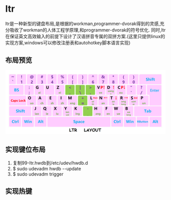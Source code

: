 # ltr
ltr是一种新型的键盘布局,是根据的workman,programmer-dvorak得到的灵感,充分吸收了workman的人体工程学原理,和programmer-dvorak的符号优化.
同时,ltr在保证英文高效输入的前提下设计了汉语拼音专属的双拼方案.(这里只提供linux的实现方案,windows可以修改注册表和autohotkey脚本语言实现)
## 布局预览
![ltr预览](./ltr.png)
## 实现键位布局
1. 复制99-ltr.hwdb到/etc/udev/hwdb.d
2. $ sudo udevadm hwdb --update
3. $ sudo udevadm trigger
## 实现热键
